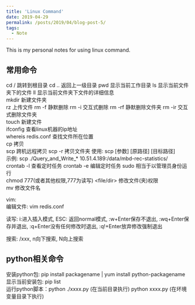 ```yaml
---
title: 'Linux Command'
date: 2019-04-29
permalink: /posts/2019/04/blog-post-5/
tags:
  - Note
---
```


This is my personal notes for using linux command.


常用命令
------
cd / 跳转到根目录  cd .. 返回上一级目录  pwd 显示当前工作目录  ls 显示当前文件夹下的文件  ll 显示当前文件夹下文件的详细信息  
mkdir 新建文件夹  
rz 上传文件  rm -f 静默删除  rm -i 交互式删除  rm -rf 静默删除文件夹  rm -ir 交互式删除文件夹  
touch 新建文件  
ifconfig 查看linux机器的ip地址  
whereis redis.conf 查找文件所在位置  
cp 拷贝  
scp 跨机远程拷贝 scp -r 拷贝文件夹 使用: scp [参数] [原路径] [目标路径]  
示例: scp ./Query_and_Write_* 10.51.4.189:/data/mbd-rec-statistics/   
crontab -l 查看定时任务 crontab -e 编辑定时任务 
sudo 相当于以管理员身份运行  
chmod 777(或者其他权限,777为读写) <file/dir> 修改文件(夹)权限  
mv 修改文件名

vim:  
编辑文件: vim redis.conf  

读写: i:进入插入模式, ESC: 返回normal模式, :w+Enter保存不退出, :wq+Enter保存并退出, :q+Enter没有任何修改时退出, :q!+Enter放弃修改强制退出  

搜索: /xxx, n向下搜索, N向上搜索

python相关命令
------
安装python包: pip install packagename | yum install python-packagename  
显示当前安装包: pip list  
运行python脚本：python ./xxxx.py (在当前目录执行)  python xxxx.py (在坏境变量目录下执行)  
